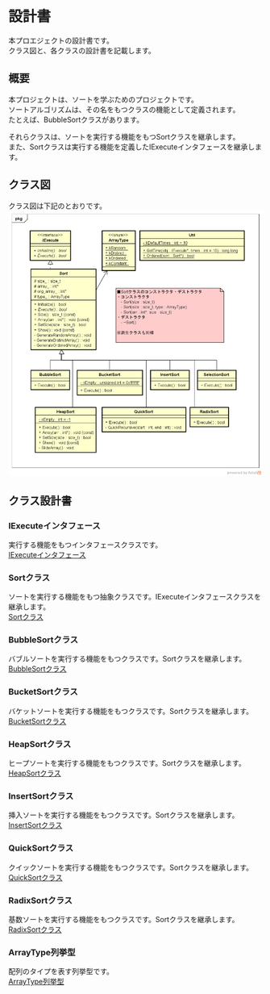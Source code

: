 # 設計書
本プロエジェクトの設計書です。  
クラス図と、各クラスの設計書を記載します。  

## 概要
本プロジェクトは、ソートを学ぶためのプロジェクトです。  
ソートアルゴリズムは、その名をもつクラスの機能として定義されます。  
たとえば、BubbleSortクラスがあります。  

それらクラスは、ソートを実行する機能をもつSortクラスを継承します。  
また、Sortクラスは実行する機能を定義したIExecuteインタフェースを継承します。  

## クラス図
クラス図は下記のとおりです。  
![sort_class](../image/sort_class.png)

## クラス設計書

### IExecuteインタフェース
実行する機能をもつインタフェースクラスです。  
[IExecuteインタフェース](./IExecute.md)

### Sortクラス
ソートを実行する機能をもつ抽象クラスです。IExecuteインタフェースクラスを継承します。  
[Sortクラス](./Sort.md)

### BubbleSortクラス
バブルソートを実行する機能をもつクラスです。Sortクラスを継承します。  
[BubbleSortクラス](./BubbleSort.md)

### BucketSortクラス
バケットソートを実行する機能をもつクラスです。Sortクラスを継承します。  
[BucketSortクラス](./BucketSort.md)

### HeapSortクラス
ヒープソートを実行する機能をもつクラスです。Sortクラスを継承します。  
[HeapSortクラス](./HeapSort.md)

### InsertSortクラス
挿入ソートを実行する機能をもつクラスです。Sortクラスを継承します。  
[InsertSortクラス](./InsertSort.md)

### QuickSortクラス
クイックソートを実行する機能をもつクラスです。Sortクラスを継承します。  
[QuickSortクラス](./QuickSort.md)

### RadixSortクラス
基数ソートを実行する機能をもつクラスです。Sortクラスを継承します。  
[RadixSortクラス](./RadixSort.md)

### ArrayType列挙型
配列のタイプを表す列挙型です。  
[ArrayType列挙型](./ArrayType.md)
